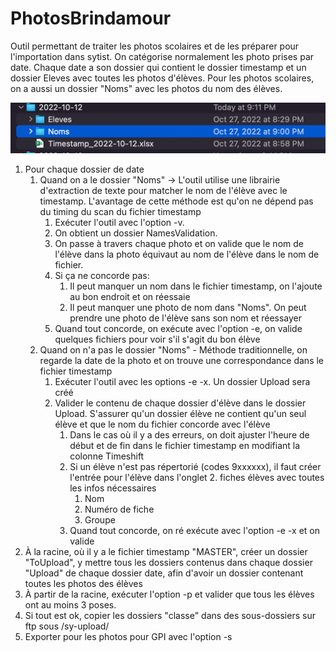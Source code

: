 # PhotosBrindamour

Outil permettant de traiter les photos scolaires et de les préparer pour l'importation dans sytist.
On catégorise normalement les photo prises par date. Chaque date a son dossier qui contient le dossier timestamp et un
dossier Eleves avec toutes les photos d'élèves.
Pour les photos scolaires, on a aussi un dossier "Noms" avec les photos du nom des élèves.

![img.png](img.png)

1. Pour chaque dossier de date
   1. Quand on a le dossier "Noms" -> L'outil utilise une librairie d'extraction de texte pour matcher le nom de l'élève
      avec le timestamp. L'avantage de cette méthode est qu'on ne dépend pas du timing du scan du fichier timestamp
      1. Exécuter l'outil avec l'option -v.
      2. On obtient un dossier NamesValidation.
      3. On passe à travers chaque photo et on valide que le nom de l'élève dans la photo équivaut au nom de l'élève
         dans
         le nom de fichier.
      4. Si ça ne concorde pas:
         1. Il peut manquer un nom dans le fichier timestamp, on l'ajoute au bon endroit et on réessaie
         2. Il peut manquer une photo de nom dans "Noms". On peut prendre une photo de l'élève sans son nom et réessayer
      5. Quand tout concorde, on exécute avec l'option -e, on valide quelques fichiers pour voir s'il s'agit du bon
         élève
   2. Quand on n'a pas le dossier "Noms" - Méthode traditionnelle, on regarde la date de la photo et on trouve une
      correspondance dans le fichier timestamp
      1. Exécuter l'outil avec les options -e -x. Un dossier Upload sera créé
      2. Valider le contenu de chaque dossier d'élève dans le dossier Upload. S'assurer qu'un dossier élève ne contient
         qu'un seul élève et que le nom du fichier concorde avec l'élève
         1. Dans le cas où il y a des erreurs, on doit ajuster l'heure de début et de fin dans le fichier timestamp en
            modifiant la colonne Timeshift
         2. Si un élève n'est pas répertorié (codes 9xxxxxx), il faut créer l'entrée pour l'élève dans l'onglet 2.
            fiches élèves avec toutes les infos nécessaires
            1. Nom
            2. Numéro de fiche
            3. Groupe
         3. Quand tout concorde, on ré exécute avec l'option -e -x et on valide
2. À la racine, où il y a le fichier timestamp "MASTER", créer un dossier "ToUpload", y mettre tous les dossiers
   contenus dans chaque dossier "Upload" de chaque dossier date, afin d'avoir un dossier contenant toutes les photos des
   élèves
3. À partir de la racine, exécuter l'option -p et valider que tous les élèves ont au moins 3 poses.
4. Si tout est ok, copier les dossiers "classe" dans des sous-dossiers sur ftp sous /sy-upload/
5. Exporter pour les photos pour GPI avec l'option -s